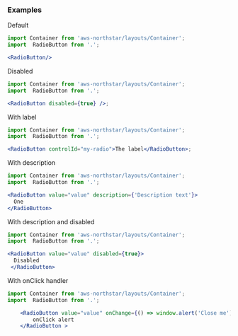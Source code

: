 ### Examples
Default
```jsx padded
import Container from 'aws-northstar/layouts/Container';
import  RadioButton from '.';

<RadioButton/>
```

Disabled
```jsx padded
import Container from 'aws-northstar/layouts/Container';
import  RadioButton from '.';

<RadioButton disabled={true} />;
```

With label
```jsx padded
import Container from 'aws-northstar/layouts/Container';
import  RadioButton from '.';

<RadioButton controlId="my-radio">The label</RadioButton>;
```

With description
```jsx padded
import Container from 'aws-northstar/layouts/Container';
import  RadioButton from '.';

<RadioButton value="value" description={'Description text'}>
  One
</RadioButton>

```

With description and disabled
```jsx padded
import Container from 'aws-northstar/layouts/Container';
import  RadioButton from '.';

<RadioButton value="value" disabled={true}>
  Disabled
 </RadioButton>
```


With onClick handler
```jsx padded
import Container from 'aws-northstar/layouts/Container';
import  RadioButton from '.';

    <RadioButton value="value" onChange={() => window.alert('Close me')}>
        onClick alert
    </RadioButton >
```

